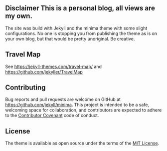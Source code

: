 ## Disclaimer This is a personal blog, all views are my own.
The site was build with Jekyll and the minima theme with some slight
configurations. No one is stopping you from publishing the theme as is
on your own blog, but that would be pretty unoriginal. Be creative.

## Travel Map 
See https://jekyll-themes.com/travel-map/ and
https://github.com/jekyller/TravelMap

## Contributing
Bug reports and pull requests are welcome on GitHub at
https://github.com/jekyll/minima. This project is intended to be a
safe, welcoming space for collaboration, and contributors are expected
to adhere to the [Contributor
Covenant](http://contributor-covenant.org) code of conduct.

## License
The theme is available as open source under the terms of the [MIT
License](http://opensource.org/licenses/MIT).
